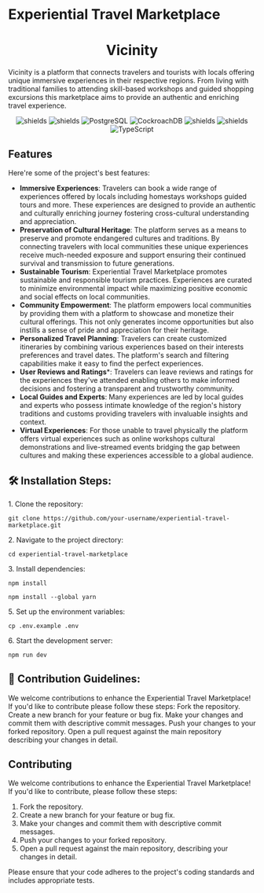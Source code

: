 # Experiential Travel Marketplace 

<h1 align="center" id="title">Vicinity</h1>

<p id="description">Vicinity is a platform that connects travelers and tourists with locals offering unique immersive experiences in their respective regions. From living with traditional families to attending skill-based workshops and guided shopping excursions this marketplace aims to provide an authentic and enriching travel experience.</p>

<p align="center"><img src="https://img.shields.io/badge/Next.js-43853D?style&amp;logo=next.js&amp;logoColor=white" alt="shields"> <img src="https://img.shields.io/badge/Redux%20Toolkit-RTK-orange.svg" alt="shields"> <img src="https://img.shields.io/badge/PostgreSQL-4169E1?style&amp;logo=postgresql&amp;logoColor=white" alt="PostgreSQL"> <img src="https://img.shields.io/badge/CockroachDB-634C5A?style&amp;logo=cockroachdb&amp;logoColor=white" alt="CockroachDB"> <img src="https://img.shields.io/badge/Docker-2496ED?style&amp;logo=docker&amp;logoColor=white" alt="shields"> <img src="https://img.shields.io/badge/Amazon EC2-FF9900?style&amp;logo=amazon-ec2&amp;logoColor=white" alt="shields"> <img src="https://img.shields.io/badge/TypeScript-007ACC?style&amp;logo=typescript&amp;logoColor=white" alt="TypeScript"></p>
  
<h2>Features</h2>

Here're some of the project's best features:

*   **Immersive Experiences**: Travelers can book a wide range of experiences offered by locals including homestays workshops guided tours and more. These experiences are designed to provide an authentic and culturally enriching journey fostering cross-cultural understanding and appreciation.
*   **Preservation of Cultural Heritage**: The platform serves as a means to preserve and promote endangered cultures and traditions. By connecting travelers with local communities these unique experiences receive much-needed exposure and support ensuring their continued survival and transmission to future generations.
*   **Sustainable Tourism**: Experiential Travel Marketplace promotes sustainable and responsible tourism practices. Experiences are curated to minimize environmental impact while maximizing positive economic and social effects on local communities.
*   **Community Empowerment**: The platform empowers local communities by providing them with a platform to showcase and monetize their cultural offerings. This not only generates income opportunities but also instills a sense of pride and appreciation for their heritage.
*   **Personalized Travel Planning**: Travelers can create customized itineraries by combining various experiences based on their interests preferences and travel dates. The platform's search and filtering capabilities make it easy to find the perfect experiences.
*   **User Reviews and Ratings***: Travelers can leave reviews and ratings for the experiences they've attended enabling others to make informed decisions and fostering a transparent and trustworthy community.
*   **Local Guides and Experts**: Many experiences are led by local guides and experts who possess intimate knowledge of the region's history traditions and customs providing travelers with invaluable insights and context.
*   **Virtual Experiences**: For those unable to travel physically the platform offers virtual experiences such as online workshops cultural demonstrations and live-streamed events bridging the gap between cultures and making these experiences accessible to a global audience.

<h2>🛠️ Installation Steps:</h2>

<p>1. Clone the repository:</p>

```
git clone https://github.com/your-username/experiential-travel-marketplace.git
```

<p>2. Navigate to the project directory:</p>

```
cd experiential-travel-marketplace
```

<p>3. Install dependencies:</p>

```
npm install
```

```
npm install --global yarn
```

<p>5. Set up the environment variables:</p>

```
cp .env.example .env
```

<p>6. Start the development server:</p>

```
npm run dev
```

<h2>🍰 Contribution Guidelines:</h2>

We welcome contributions to enhance the Experiential Travel Marketplace! If you'd like to contribute please follow these steps: Fork the repository. Create a new branch for your feature or bug fix. Make your changes and commit them with descriptive commit messages. Push your changes to your forked repository. Open a pull request against the main repository describing your changes in detail.

## Contributing

We welcome contributions to enhance the Experiential Travel Marketplace! If you'd like to contribute, please follow these steps:

1. Fork the repository.
2. Create a new branch for your feature or bug fix.
3. Make your changes and commit them with descriptive commit messages.
4. Push your changes to your forked repository.
5. Open a pull request against the main repository, describing your changes in detail.

Please ensure that your code adheres to the project's coding standards and includes appropriate tests.


